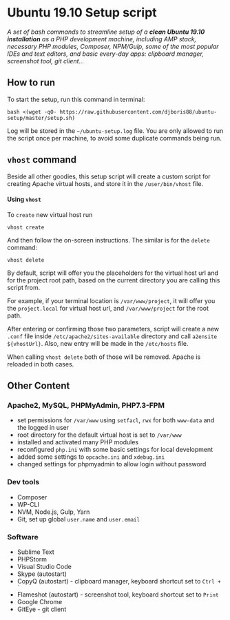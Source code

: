 # Ubuntu 19.10 Setup script

_A set of bash commands to streamline setup of a **clean Ubuntu 19.10 installation**
as a PHP development machine, including AMP stack, necessary PHP modules, Composer, NPM/Gulp, 
some of the most popular IDEs and text editors, and basic every-day apps: clipboard manager, 
screenshot tool, git client..._

## How to run

To start the setup, run this command in terminal:
```shell script
bash <(wget -qO- https://raw.githubusercontent.com/djboris88/ubuntu-setup/master/setup.sh)
```

Log will be stored in the `~/ubuntu-setup.log` file. You are only allowed to run the script once per 
machine, to avoid some duplicate commands being run.

## `vhost` command

Beside all other goodies, this setup script will create a custom script for creating Apache virtual hosts,
and store it in the `/user/bin/vhost` file.

#### Using `vhost`
To `create` new virtual host run
```shell script
vhost create
```
And then follow the on-screen instructions. The similar is for the `delete` command:
```shell script
vhost delete
```

By default, script will offer you the placeholders for the virtual host url and for the project
root path, based on the current directory you are calling this script from.

For example, if your terminal location is `/var/www/project`, it will offer you the `project.local` 
for virtual host url, and `/var/www/project` for the root path.

After entering or confirming those two parameters, script will create a new `.conf` file inside
`/etc/apache2/sites-available` directory and call `a2ensite ${vhostUrl}`. Also, new entry will be
made in the `/etc/hosts` file.

When calling `vhost delete` both of those will be removed. Apache is reloaded in both cases.

## Other Content

### Apache2, MySQL, PHPMyAdmin, PHP7.3-FPM
- set permissions for `/var/www` using `setfacl`, `rwx` for both `www-data` and the logged in user
- root directory for the default virtual host is set to `/var/www`
- installed and activated many PHP modules
- reconfigured `php.ini` with some basic settings for local development
- added some settings to `opcache.ini` and `xdebug.ini`
- changed settings for phpmyadmin to allow login without password

### Dev tools
- Composer
- WP-CLI
- NVM, Node.js, Gulp, Yarn
- Git, set up global `user.name` and `user.email`

### Software
- Sublime Text
- PHPStorm
- Visual Studio Code
- Skype (autostart)
- CopyQ (autostart) - clipboard manager, keyboard shortcut set to ``Ctrl + ` ``
- Flameshot (autostart) - screenshot tool, keyboard shortcut set to `Print`
- Google Chrome
- GitEye - git client

